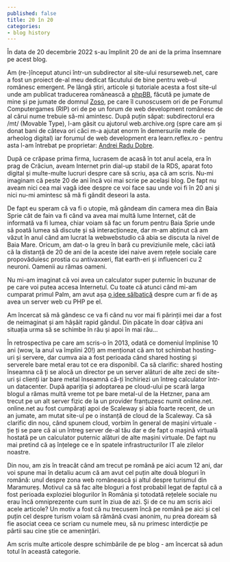```yaml
---
published: false
title: 20 în 20
categories:
- blog history
---
```

În data de 20 decembrie 2022 s-au împlinit 20 de ani de la prima însemnare pe acest blog.

Am (re-)început atunci într-un subdirector al site-ului resurseweb.net, care a fost un proiect de-al meu dedicat făcutului de bine pentru web-ul românesc emergent. Pe lângă știri, articole și tutoriale acesta a fost site-ul unde am publicat traducerea românească a [phpBB](https://www.phpbb.com/), făcută pe jumate de mine și pe jumate de domnul [Zoso](https://zoso.ro/), pe care îl cunoscusem ori de pe Forumul Computergames (RIP) ori de pe un forum de web development românesc de al cărui nume trebuie să-mi amintesc. După puțin săpat: subdirectorul era /mt/ (Movable Type), l-am găsit cu ajutorul web.archive.org (spre care am și donat bani de câteva ori căci m-a ajutat enorm în demersurile mele de arheolog digital) iar forumul de web development era learn.reflex.ro - pentru asta l-am întrebat pe proprietar: [Andrei Radu Dobre](https://andreiard.ro/).

După ce crăpase prima firma, lucrasem de acasă în tot anul acela, era în prag de Crăciun, aveam Internet prin dial-up stabil de la RDS, aparat foto digital și multe-multe lucruri despre care să scriu, așa că am scris. Nu-mi imaginam că peste 20 de ani încă voi mai scrie pe același blog. De fapt nu aveam nici cea mai vagă idee despre ce voi face sau unde voi fi în 20 ani și nici nu-mi amintesc să mă fi gândit deseori la asta.

De fapt eu speram că va fi o utopie, mă gândeam din camera mea din Baia Sprie cât de fain va fi când va avea mai multă lume Internet, cât de informată va fi lumea, chiar voiam să fac un forum pentru Baia Sprie unde să poată lumea să discute și să interacționeze, dar m-am abținut că am văzut în anul când am lucrat la webwebstudio că abia se discuta la nivel de Baia Mare. Oricum, am dat-o la greu în bară cu previziunile mele, căci iată că la distanță de 20 de ani de la aceste idei naive avem rețele sociale care propovăduiesc prostia cu antivaxxeri, flat earth-eri și influenceri cu 2 neuroni. Oamenii au rămas oameni.

Nu mi-am imaginat că voi avea un calculator super puternic în buzunar de pe care voi putea accesa Internetul. Cu toate că atunci când mi-am cumparat primul Palm, am avut așa [o idee sălbatică](https://www.rusiczki.net/2003/04/03/a-wish/) despre cum ar fi de aș avea un server web cu PHP pe el.

Am încercat să mă gândesc ce va fi când nu vor mai fi părinții mei dar a fost de neimaginat și am hâșăit rapid gândul. Din păcate în doar câțiva ani situația urma să se schimbe în rău și apoi în mai rău...

În retrospectiva pe care am scris-o în 2013, odată ce domeniul împlinise 10 ani (wow, la anul va împlini 20!) am menționat că am tot schimbat hosting-uri și servere, dar cumva aia a fost perioada când shared hosting și serverele bare metal erau tot ce era disponibil. Ca să clarific: shared hosting înseamna că ți se alocă un director pe un server alături de alte zeci de site-uri și clienți iar bare metal înseamnă că-ți închiriezi un întreg calculator într-un datacenter. După apariția și adoptarea pe cloud-ului pe scară larga blogul a rămas multă vreme tot pe bare metal-ul de la Hetzner, pana am trecut pe un alt server fizic de la un provider franțuzesc numit online.net. online.net au fost cumpărați apoi de Scaleway și abia foarte recent, de un an jumate, am mutat site-ul pe o instanță de cloud de la Scaleway. Ca să clarific din nou, când spunem cloud, vorbim în general de mașini virtuale - ție ți se pare că ai un întreg server de-al tău dar e de fapt o mașină virtuală hostată pe un calculator puternic alături de alte mașini virtuale. De fapt nu mai pretind că aș înțelege ce e în spatele infrastructurilor IT ale zilelor noastre.

Din nou, am zis în treacăt când am trecut pe română pe aici acum 12 ani, dar voi spune mai în detaliu acum că am avut cel puțin alte două bloguri în română: unul despre zona web românească și altul despre turismul din Maramureș. Motivul ca să fac alte bloguri a fost probabil legat de faptul că a fost perioada exploziei blogurilor în România și totodată rețelele sociale nu erau încă omniprezente cum sunt în ziua de azi. Și de ce nu am scris aici acele articole? Un motiv a fost că nu trecusem încă pe română pe aici și cel puțin cel despre turism voiam să rămână cvasi anonim, nu prea doream să fie asociat ceea ce scriam cu numele meu, să nu primesc interdicție pe pârtii sau cine știe ce amenințări. 

Am scris multe articole despre schimbările de pe blog - am încercat să adun totul în această categorie.
